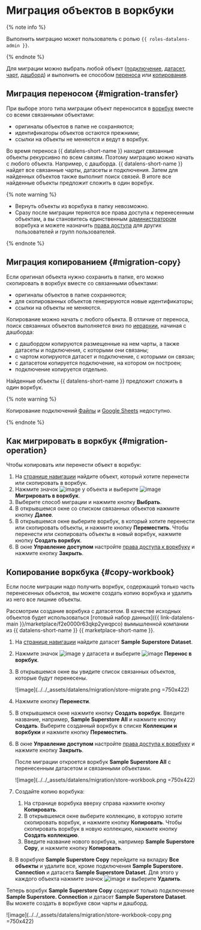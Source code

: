 # Миграция объектов в воркбуки

{% note info %}

Выполнить миграцию может пользователь с ролью `{{ roles-datalens-admin }}`.

{% endnote %}

Для миграции можно выбрать любой объект ([подключение](../concepts/connection.md), [датасет](../concepts/dataset/index.md), [чарт](../concepts/chart/index.md), [дашборд](../concepts/dashboard.md)) и выполнить ее способом [переноса](#migration-transfer) или [копирования](#migration-copy).

## Миграция переносом {#migration-transfer}

При выборе этого типа миграции объект переносится в [воркбук](./index.md) вместе со всеми связанными объектами:

* оригиналы объектов в папке не сохраняются;
* идентификаторы объектов остаются прежними;
* ссылки на объекты не меняются и ведут в воркбук.

Во время переноса {{ datalens-short-name }} находит связанные объекты рекурсивно по всем связям. Поэтому миграцию можно начать с любого объекта. Например, с дашборда. {{ datalens-short-name }} найдет все связанные чарты, датасеты и подключения. Затем для найденных объектов также выполнит поиск связей. В итоге все найденные объекты предложит сложить в один воркбук.

{% note warning %}

* Вернуть объекты из воркбука в папку невозможно.
* Сразу после миграции теряются все права доступа к перенесенным объектам, а вы становитесь единственным [администратором](../security/roles.md#workbooks-admin) воркбука и можете назначить [права доступа](./security.md) для других пользователей и групп пользователей.

{% endnote %}

## Миграция копированием {#migration-copy}

Если оригинал объекта нужно сохранить в папке, его можно скопировать в воркбук вместе со связанными объектами:

* оригиналы объектов в папке сохраняются;
* для скопированных объектов генерируются новые идентификаторы;
* ссылки на объекты не меняются.

Копирование можно начать с любого объекта. В отличие от переноса, поиск связанных объектов выполняется вниз по [иерархии](../concepts/index.md#component-interrelation), начиная с дашборда:

* с дашбордом копируются размещенные на нем чарты, а также датасеты и подключения, с которыми они связаны;
* с чартом копируются датасет и подключение, с которыми он связан;
* с датасетом копируется подключение, на котором он построен;
* подключение копируется отдельно.

Найденные объекты {{ datalens-short-name }} предложит сложить в один воркбук.

{% note warning %}

Копирование подключений [Файлы](../operations/connection/create-file.md) и [Google Sheets](../operations/connection/create-google-sheets.md) недоступно.

{% endnote %}

## Как мигрировать в воркбук {#migration-operation}

Чтобы копировать или перенести объект в воркбук:

1. На [странице навигации](https://datalens.yandex.ru/navigation) найдите объект, который хотите перенести или скопировать в воркбук.
1. Нажмите значок ![image](../../_assets/console-icons/ellipsis.svg) у объекта и выберите ![image](../../_assets/console-icons/arrow-uturn-cw-right.svg) **Мигрировать в воркбук**.
1. Выберите способ миграции и нажмите кнопку **Выбрать**.
1. В открывшемся окне со списком связанных объектов нажмите кнопку **Далее**.
1. В открывшемся окне выберите воркбук, в который хотите перенести или скопировать объекты, и нажмите кнопку **Переместить**. Чтобы перенести или скопировать объекты в новый воркбук, нажмите кнопку **Создать воркбук**.
1. В окне **Управление доступом** настройте [права доступа к воркбуку](./security.md) и нажмите кнопку **Закрыть**.

## Копирование воркбука {#copy-workbook}

Если после миграции надо получить воркбук, содержащий только часть перенесенных объектов, вы можете создать копию воркбука и удалить из него все лишние объекты.

Рассмотрим создание воркбука с датасетом. В качестве исходных объектов будет использоваться [готовый набор данных]({{ link-datalens-main }}/marketplace/f2e0000r63qkp2ywqpco) вымышленной компании из {{ datalens-short-name }} {{ marketplace-short-name }}.

1. На [странице навигации](https://datalens.yandex.ru/navigation) найдите датасет **Sample Superstore Dataset**.
1. Нажмите значок ![image](../../_assets/console-icons/ellipsis.svg) у датасета и выберите ![image](../../_assets/console-icons/arrow-uturn-cw-right.svg) **Перенос в воркбук**.
1. В открывшемся окне вы увидите список связанных объектов, которые будут перенесены.

   ![image](../../_assets/datalens/migration/store-migrate.png =750x422)

1. Нажмите кнопку **Перенести**.
1. В открывшемся окне нажмите кнопку **Создать воркбук**. Введите название, например, **Sample Superstore All** и нажмите кнопку **Создать**. Выберите созданный воркбук в списке **Коллекции и воркбуки** и нажмите кнопку **Переместить**.
1. В окне **Управление доступом** настройте [права доступа к воркбуку](./security.md) и нажмите кнопку **Закрыть**.

   После миграции откроется воркбук **Sample Superstore All** с перенесенным датасетом и связанными объектами.

   ![image](../../_assets/datalens/migration/store-workbook.png =750x422)

1. Создайте копию воркбука:

   1. На странице воркбука вверху справа нажмите кнопку **Копировать**.
   1. В открывшемся окне выберите коллекцию, в которую хотите скопировать воркбук, и нажмите кнопку **Копировать**. Чтобы скопировать воркбук в новую коллекцию, нажмите кнопку **Создать коллекцию**.
   1. Введите название нового воркбука, например **Sample Superstore Copy**, и нажмите кнопку **Копировать**.

1. В воркбуке **Sample Superstore Copy** перейдите на вкладку **Все объекты** и удалите все, кроме подключения **Sample Superstore. Connection** и датасета **Sample Superstore Dataset**. Для этого у каждого объекта нажмите значок ![image](../../_assets/console-icons/ellipsis.svg) и выберите **Удалить**.

Теперь воркбук **Sample Superstore Copy** содержит только подключение **Sample Superstore. Connection** и датасет **Sample Superstore Dataset**. Вы можете создать в воркбуке свои чарты и дашборд.

![image](../../_assets/datalens/migration/store-workbook-copy.png =750x422)
